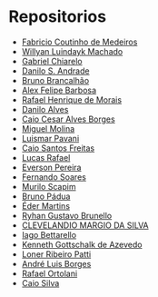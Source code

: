 # Repositorios

* [Fabricio Coutinho de Medeiros](https://github.com/fcamedeiros/unifacef-react-typescript)
* [Willyan Luindayk Machado](https://github.com/luindayk/unifacef-react-frontend)
* [Gabriel Chiarelo]()
* [Danilo S. Andrade]()
* [Bruno Brancalhão]()
* [Alex Felipe Barbosa](https://github.com/AlexFelipeBarbosa/react_face)
* [Rafael Henrique de Morais]()
* [Danilo Alves](https://github.com/daniloalves19/unifacef-react-typescript)
* [Caio Cesar Alves Borges](https://github.com/caioborges89/unifacef-react-cotacao)
* [Miguel Molina]()
* [Luismar Pavani](https://github.com/LuismarPavani/unifacef-react-typescript)
* [Caio Santos Freitas]()
* [Lucas Rafael](https://github.com/lukasrafael1407/React-Unifacef)
* [Everson Pereira](https://github.com/eversonpereira/react)
* [Fernando Soares](https://github.com/fernandohfs/unifacef-reactjs-typescript)
* [Murilo Scapim](https://github.com/murilo-scapim/unifacef-react-typescript)
* [Bruno Pádua](https://github.com/brunopadua05/unifacef-reactJS)
* [Éder Martins](https://github.com/caniss/unifacef-reactjs)
* [Ryhan Gustavo Brunello](https://github.com/ryhangbrunello/unifacef-react-rgb)
* [CLEVELANDIO MARGIO DA SILVA](https://github.com/Paratiy/unifacef-react-typescript)
* [Iago Bettarello](https://github.com/bettarelloiago/unifacef-react-typescript)
* [Kenneth Gottschalk de Azevedo]()
* [Loner Ribeiro Patti](https://github.com/lonerpatti/unifacef-react-typescript.git)
* [André Luis Borges](https://github.com/Andre-Borges/unifacef-react)
* [Rafael Ortolani](https://github.com/rafaelortolani/react-temporario)
* [Caio Silva](https://github.com/CaioSilvaSilva/react-unifacef)
